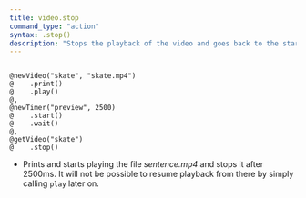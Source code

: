 ```yaml
---
title: video.stop
command_type: "action"
syntax: .stop()
description: "Stops the playback of the video and goes back to the start of it, making it impossible to resume from the current position later."
---
```


<!--more-->

<pre><code class="language-diff-javascript diff-highlight try-true">
@newVideo("skate", "skate.mp4")
@    .print()
@    .play()
@,
@newTimer("preview", 2500)
@    .start()
@    .wait()
@,
@getVideo("skate")
@    .stop()
</code></pre>

+ Prints and starts playing the file *sentence.mp4* and stops it after 2500ms. It will not be possible to resume playback from there by simply calling `play` later on.		

